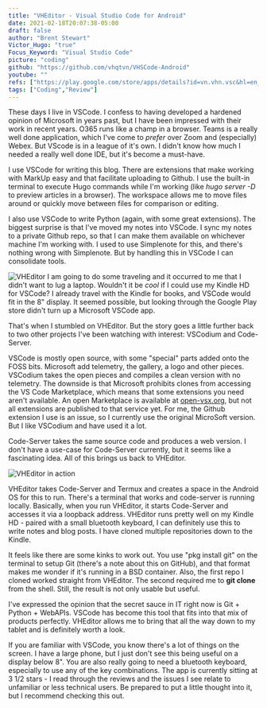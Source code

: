 ```yaml
---
title: "VHEditor - Visual Studio Code for Android"
date: 2021-02-18T20:07:38-05:00
draft: false
author: "Brent Stewart"
Victor_Hugo: "true"
Focus_Keyword: "Visual Studio Code"
picture: "coding"
github: "https://github.com/vhqtvn/VHSCode-Android"
youtube: ""
refs: ["https://play.google.com/store/apps/details?id=vn.vhn.vsc&hl=en_US&gl=US","https://simplenote.com/","https://github.com/cdr/code-server","https://vscodium.com/"]
tags: ["Coding","Review"]
---
```

These days I live in VSCode.  I confess to having developed a hardened opinion of Microsoft in years past, but I have been impressed with their work in recent years.  O365 runs like a champ in a browser.  Teams is a really well done application, which I've come to _prefer_ over Zoom and (especially) Webex.  But VScode is in a league of it's own.  I didn't know how much I needed a really well done IDE, but it's become a must-have.

I use VSCode for writing this blog.  There are extensions that make working with MarkUp easy and that facilitate uploading to Github.  I use the built-in terminal to execute Hugo commands while I'm working (like _hugo server -D_ to preview articles in a browser).  The workspace allows me to move files around or quickly move between files for comparison or editing.

I also use VSCode to write Python (again, with some great extensions).  The biggest surprise is that I've moved my notes into VSCode.  I sync my notes to a private Github repo, so that I can make them available on whichever machine I'm working with.  I used to use Simplenote for this, and there's nothing wrong with Simplenote.  But by handling this in VSCode I can consolidate tools.

![VHEditor](/vheditor.png#floatright)
I am going to do some traveling and it occurred to me that I didn't want to lug a laptop.  Wouldn't it be _cool_ if I could use my Kindle HD for VSCode?  I already travel with the Kindle for books, and VSCode would fit in the 8" display.  It seemed possible, but looking through the Google Play store didn't turn up a Microsoft VSCode app.

That's when I stumbled on VHEditor.  But the story goes a little further back to two other projects I've been watching with interest: VSCodium and Code-Server.

VSCode is mostly open source, with some "special" parts added onto the FOSS bits.  Microsoft add telemetry, the gallery, a logo and other pieces.  VSCodium takes the open pieces and compiles a clean version with no telemetry.  The downside is that Microsoft prohibits clones from accessing the VS Code Marketplace, which means that some extensions you need aren't available.  An open Marketplace is available at [open-vsx.org](https://open-vsx.org), but not all extensions are published to that service yet.  For me, the Github extension I use is an issue, so I currently use the original MicroSoft version.  But I like VSCodium and have used it a lot.

Code-Server takes the same source code and produces a web version.  I don't have a use-case for Code-Server currently, but it seems like a fascinating idea.  All of this brings us back to VHEditor.

![VHEditor in action](/vheditorpic.jpeg#floatleft)

VHEditor takes Code-Server and Termux and creates a space in the Android OS for this to run.  There's a terminal that works and code-server is running locally.  Basically, when you run VHEditor, it starts Code-Server and accesses it via a loopback address.  VHEditor runs pretty well on my Kindle HD - paired with a small bluetooth keyboard, I can definitely use this to write notes and blog posts.  I have cloned multiple repositories down to the Kindle.

It feels like there are some kinks to work out.  You use "pkg install git" on the terminal to setup Git (there's a note about this on GitHub), and that format makes me wonder if it's running in a BSD container.  Also, the first repo I cloned worked straight from VHEditor.  The second required me to __git clone__ from the shell.  Still, the result is not only usable but useful.

I've expressed the opinion that the secret sauce in IT right now is Git + Python + WebAPIs.  VSCode has become this tool that fits into that mix of products perfectly.  VHEditor allows me to bring that all the way down to my tablet and is definitely worth a look.

If you are familiar with VSCode, you know there's a lot of things on the screen.  I have a large phone, but I just don't see this being useful on a display below 8".  You are also really going to need a bluetooth keyboard, especially to use any of the key combinations.  The app is currently sitting at 3 1/2 stars - I read through the reviews and the issues I see relate to unfamiliar or less technical users.  Be prepared to put a little thought into it, but I recommend checking this out.



